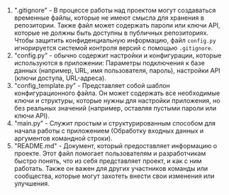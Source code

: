 1. ".gitignore" - В процессе работы над проектом могут создаваться временные файлы, которые не имеют смысла для хранения в репозитории. Также файл может содержать пароли или ключи API, которые не должны быть доступны в публичных репозиториях. Чтобы защитить конфиденциальную информацию, файл `config.py` игнорируется системой контроля версий с помощью `.gitignore`.
2. "config.py" - обычно содержит настройки и конфигурации, которые используются в приложении: Параметры подключения к базе данных (например, URL, имя пользователя, пароль), настройки API (ключи доступа, URL-адреса).
3. "config_template.py" - Представляет собой шаблон конфигурационного файла. Он может содержать все необходимые ключи и структуры, которые нужны для настройки приложения, но без реальных значений (например, оставляя пустыми пароли или ключи API).
4. "main.py" - Служит простым и структурированным способом для начала работы с приложением (Обработку входных данных и аргументов командной строки).
5.  "README.md" - Документ, который предоставляет информацию о проекте. Этот файл помогает пользователям и разработчикам быстро понять, что из себя представляет проект, и как с ним работать. Также он важен для других участников команды или сообщества, которые могут захотеть внести свои изменения или улучшения.
